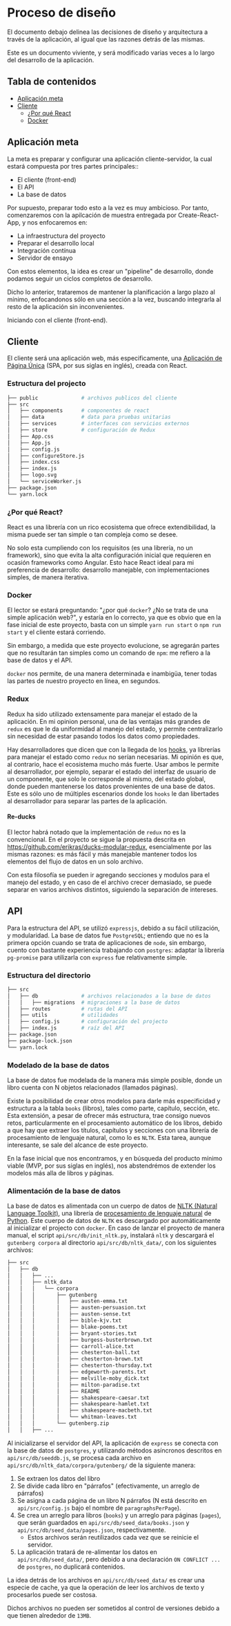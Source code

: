 # Proceso de diseño

El documento debajo delinea las decisiones de diseño y arquitectura a través de la aplicación, al igual que las razones detrás de las mismas.

Este es un documento viviente, y será modificado varias veces a lo largo del desarrollo de la aplicación.

## Tabla de contenidos

- [Aplicación meta](#goal-app)
- [Cliente](#client)
  - [¿Por qué React](#why-react)
  - [Docker](#really-docker)

## Aplicación meta

La meta es preparar y configurar una aplicación cliente-servidor, la cual estará compuesta por tres partes principales::

- El cliente (front-end)
- El API
- La base de datos

Por supuesto, preparar todo esto a la vez es muy ambicioso. Por tanto, comenzaremos con la apilcación de muestra entregada por Create-React-App, y nos enfocaremos en:

- La infraestructura del proyecto
- Preparar el desarrollo local
- Integración contínua
- Servidor de ensayo

Con estos elementos, la idea es crear un "pipeline" de desarrollo, donde podamos seguir un ciclos completos de desarrollo.

Dicho lo anterior, trataremos de mantener la planificación a largo plazo al mínimo, enfocandonos sólo en una sección a la vez, buscando integrarla al resto de la aplicación sin inconvenientes.

Iniciando con el cliente (front-end).

## Cliente<a name="client"></a>

El cliente será una aplicación web, más especificamente, una [Aplicación de Página Única](https://es.wikipedia.org/wiki/Single-page_application) (SPA, por sus siglas en inglés), creada con React.

### Estructura del projecto

```bash
├── public              # archivos publicos del cliente
├── src
│   ├── components      # componentes de react
│   ├── data            # data para pruebas unitarias
│   ├── services        # interfaces con servicios externos
│   ├── store           # configuración de Redux
│   ├── App.css
│   ├── App.js
│   ├── config.js
│   ├── configureStore.js
│   ├── index.css
│   ├── index.js
│   ├── logo.svg
│   └── serviceWorker.js
├── package.json
└── yarn.lock
```

### ¿Por qué React?<a name="why-react"></a>

React es una librería con un rico ecosistema que ofrece extendibilidad, la misma puede ser tan simple o tan compleja como se desee.

No solo esta cumpliendo con los requisitos (es una librería, no un framework), sino que evita la alta configuración inicial que requieren en ocasión frameworks como Angular. Esto hace React ideal para mi preferencia de desarrollo: desarrollo manejable, con implementaciones simples, de manera iterativa.

### Docker<a name="really-docker"></a>

El lector se estará preguntando: "¿por qué `docker`? ¿No se trata de una simple aplicación web?", y estaría en lo correcto, ya que es obvio que en la fase inicial de este proyecto, basta con un simple `yarn run start` o `npm run start` y el cliente estará corriendo.

Sin embargo, a medida que este proyecto evolucione, se agregarán partes que no resultarán tan simples como un comando de `npm`: me refiero a la base de datos y el API.

`docker` nos permite, de una manera determinada e inambigüa, tener todas las partes de nuestro proyecto en línea, en segundos.


### Redux

Redux ha sido utilizado extensamente para manejar el estado de la aplicación. En mi opinion personal, una de las ventajas más grandes de `redux` es que le da uniformidad al manejo del estado, y permite centralizarlo sin necesidad de estar pasando todos los datos como propiedades.

Hay desarrolladores que dicen que con la llegada de los <a target="_blank" rel="noopener noreferrer" href="https://reactjs.org/docs/hooks-reference.html ">hooks</a>, ya librerías para manejar el estado como `redux` no serían necesarias. Mi opinión es que, al contrario, hace el ecosistema mucho más fuerte. Usar ambos le permite al desarrollador, por ejemplo, separar el estado del interfaz de usuario de un componente, que solo le corresponde al mismo, del estado global, donde pueden mantenerse los datos provenientes de una base de datos. Este es sólo uno de múltiples escenarios donde los `hooks` le dan libertades al desarrollador para separar las partes de la aplicación.

#### Re-ducks

El lector habrá notado que la implementación de `redux` no es la convencional. En el proyecto se sigue la propuesta descrita en <a target="_blank" rel="noopener noreferrer" href="https://github.com/erikras/ducks-modular-redux">https://github.com/erikras/ducks-modular-redux</a>, esencialmente por las mismas razones: es más fácil y más manejable mantener todos los elementos del flujo de datos en un solo archivo.

Con esta filosofía se pueden ir agregando secciones y modulos para el manejo del estado, y en caso de el archivo crecer demasiado, se puede separar en varios archivos distintos, siguiendo la separación de intereses.

## API

Para la estructura del API, se utilizó `expressjs`, debido a su fácil utilización, y modularidad. La base de datos fue `PostgreSQL`; entiendo que no es la primera opción cuando se trata de aplicaciones de `node`, sin embargo, cuento con bastante experiencia trabajando con `postgres`: adaptar la librería `pg-promise` para utilizarla con `express` fue relativamente simple.

### Estructura del directorio

```bash
├── src
│   ├── db              # archivos relacionados a la base de datos
│   │   ├── migrations  # migraciones a la base de datos
│   ├── routes          # rutas del API
│   ├── utils           # utilidades
│   ├── config.js       # configuración del projecto
│   ├── index.js        # raíz del API
├── package.json
├── package-lock.json
└── yarn.lock
```

### Modelado de la base de datos

La base de datos fue modelada de la manera más simple posible, donde un libro cuenta con N objetos relacionados (llamados páginas).

Existe la posibilidad de crear otros modelos para darle más especificidad y estructura a la tabla `books` (libros), tales como parte, capítulo, sección, etc. Esta extensión, a pesar de ofrecer más estructura, trae consigo nuevos retos, particularmente en el procesamiento automático de los libros, debido a que hay que extraer los títulos, capítulos y secciones con una librería de procesamiento de lenguaje natural, como lo es `NLTK`. Esta tarea, aunque interesante, se sale del alcance de este proyecto.

En la fase inicial que nos encontramos, y en búsqueda del producto mínimo viable (MVP, por sus siglas en inglés), nos abstendrémos de extender los modelos más alla de libros y páginas.

### Alimentación de la base de datos

La base de datos es alimentada con un cuerpo de datos de <a target="_blank" rel="noopener noreferrer" href="https://www.nltk.org/">NLTK (Natural Language Toolkit)</a>, una librería de <a target="_blank" rel="noopener noreferrer" href="https://es.wikipedia.org/wiki/Procesamiento_de_lenguajes_naturales">procesamiento de lenguaje natural</a> de <a target="_blank" rel="noopener noreferrer" href="https://python.org">Python</a>. Este cuerpo de datos de `NLTK` es descargado por automáticamente al inicializar el projecto con `docker`. En caso de lanzar el proyecto de manera manual, el script `api/src/db/init_nltk.py`, instalará `nltk` y descargará el `gutenberg corpora` al directorio `api/src/db/nltk_data/`, con los siguientes archivos:


```bash
├── src
│   ├── db
│   │   ├── ...
│   │   ├── nltk_data
│   │   │   └── corpora
│   │   │       ├── gutenberg
│   │   │       │   ├── austen-emma.txt
│   │   │       │   ├── austen-persuasion.txt
│   │   │       │   ├── austen-sense.txt
│   │   │       │   ├── bible-kjv.txt
│   │   │       │   ├── blake-poems.txt
│   │   │       │   ├── bryant-stories.txt
│   │   │       │   ├── burgess-busterbrown.txt
│   │   │       │   ├── carroll-alice.txt
│   │   │       │   ├── chesterton-ball.txt
│   │   │       │   ├── chesterton-brown.txt
│   │   │       │   ├── chesterton-thursday.txt
│   │   │       │   ├── edgeworth-parents.txt
│   │   │       │   ├── melville-moby_dick.txt
│   │   │       │   ├── milton-paradise.txt
│   │   │       │   ├── README
│   │   │       │   ├── shakespeare-caesar.txt
│   │   │       │   ├── shakespeare-hamlet.txt
│   │   │       │   ├── shakespeare-macbeth.txt
│   │   │       │   └── whitman-leaves.txt
│   │   │       └── gutenberg.zip
│   │   ├── ...
```

Al inicializarse el servidor del API, la aplicación de `express` se conecta con la base de datos de `postgres`, y utilizando métodos asíncronos descritos en `api/src/db/seeddb.js`, se procesa cada archivo en `api/src/db/nltk_data/corpora/gutenberg/` de la siguiente manera:

1. Se extraen los datos del libro
2. Se divide cada libro en "párrafos" (efectivamente, un arreglo de párrafos)
3. Se asigna a cada página de un libro N párrafos (N está descrito en `api/src/config.js` bajo el nombre de `paragraphsPerPage`).
4. Se crea un arreglo para libros (`books`) y un arreglo para páginas (`pages`), que serán guardados en `api/src/db/seed_data/books.json` y `api/src/db/seed_data/pages.json`, respectivamente.
    - Estos archivos serán reutilizados cada vez que se reinicie el servidor.
5. La aplicación tratará de re-alimentar los datos en `api/src/db/seed_data/`, pero debido a una declaración `ON CONFLICT ...` de `postgres`, no duplicará contenidos.

La idea detrás de los archivos en `api/src/db/seed_data/` es crear una especie de cache, ya que la operación de leer los archivos de texto y procesarlos puede ser costosa.

Dichos archivos no pueden ser sometidos al control de versiones debido a que tienen alrededor de `13MB`.